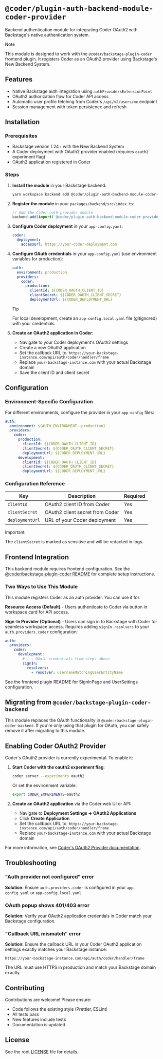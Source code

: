 # `@coder/plugin-auth-backend-module-coder-provider`

Backend authentication module for integrating Coder OAuth2 with Backstage's native authentication system.

> [!NOTE]
> This module is designed to work with the `@coder/backstage-plugin-coder` frontend plugin. It registers Coder as an OAuth2 provider using Backstage's New Backend System.

## Features

- Native Backstage auth integration using `authProvidersExtensionPoint`
- OAuth2 authorization flow for Coder API access
- Automatic user profile fetching from Coder's `/api/v2/users/me` endpoint
- Session management with token persistence and refresh

## Installation

### Prerequisites

- Backstage version 1.24+ with the New Backend System
- A Coder deployment with OAuth2 provider enabled (requires `oauth2` experiment flag)
- OAuth2 application registered in Coder

### Steps

1. **Install the module** in your Backstage backend:

   ```bash
   yarn workspace backend add @coder/plugin-auth-backend-module-coder-provider
   ```

2. **Register the module** in your `packages/backend/src/index.ts`:

   ```typescript
   // Add the Coder auth provider module
   backend.add(import('@coder/plugin-auth-backend-module-coder-provider'));
   ```

3. **Configure Coder deployment** in your `app-config.yaml`:

   ```yaml
   coder:
     deployment:
       accessUrl: https://your-coder-deployment.com
   ```

4. **Configure OAuth credentials** in your `app-config.yaml` (use environment variables for production):

   ```yaml
   auth:
     environment: production
     providers:
       coder:
         production:
           clientId: ${CODER_OAUTH_CLIENT_ID}
           clientSecret: ${CODER_OAUTH_CLIENT_SECRET}
           deploymentUrl: ${CODER_DEPLOYMENT_URL}
   ```

   > [!TIP]
   > For local development, create an `app-config.local.yaml` file (gitignored) with your credentials.

5. **Create an OAuth2 application in Coder**:

   - Navigate to your Coder deployment's OAuth2 settings
   - Create a new OAuth2 application
   - Set the callback URL to: `https://your-backstage-instance.com/api/auth/coder/handler/frame`
   - Replace `your-backstage-instance.com` with your actual Backstage domain
   - Save the client ID and client secret

## Configuration

### Environment-Specific Configuration

For different environments, configure the provider in your `app-config` files:

```yaml
auth:
  environment: ${AUTH_ENVIRONMENT:-production}
  providers:
    coder:
      production:
        clientId: ${CODER_OAUTH_CLIENT_ID}
        clientSecret: ${CODER_OAUTH_CLIENT_SECRET}
        deploymentUrl: ${CODER_DEPLOYMENT_URL}
      development:
        clientId: ${CODER_OAUTH_CLIENT_ID}
        clientSecret: ${CODER_OAUTH_CLIENT_SECRET}
        deploymentUrl: ${CODER_DEPLOYMENT_URL}
```

### Configuration Reference

| Key             | Description                     | Required |
| --------------- | ------------------------------- | -------- |
| `clientId`      | OAuth2 client ID from Coder     | Yes      |
| `clientSecret`  | OAuth2 client secret from Coder | Yes      |
| `deploymentUrl` | URL of your Coder deployment    | Yes      |

> [!IMPORTANT]
> The `clientSecret` is marked as sensitive and will be redacted in logs.

## Frontend Integration

This backend module requires frontend configuration. See the [@coder/backstage-plugin-coder README](../backstage-plugin-coder/README.md#oauth2-authentication-setup) for complete setup instructions.

### Two Ways to Use This Module

This module registers Coder as an auth provider. You can use it for:

**Resource Access (Default)** - Users authenticate to Coder via button in workspace card for API access.

**Sign-In Provider (Optional)** - Users can sign in to Backstage with Coder for seamless workspace access. Requires adding `signIn.resolvers` to your `auth.providers.coder` configuration:

```yaml
auth:
  providers:
    coder:
      development:
        # ... OAuth credentials from steps above
        signIn:
          resolvers:
            - resolver: usernameMatchingUserEntityName
```

See the frontend plugin README for SignInPage and UserSettings configuration.

## Migrating from `@coder/backstage-plugin-coder-backend`

This module replaces the OAuth functionality in `@coder/backstage-plugin-coder-backend`. If you're only using that plugin for OAuth, you can safely remove it after migrating to this module.

## Enabling Coder OAuth2 Provider

Coder's OAuth2 provider is currently experimental. To enable it:

1. **Start Coder with the oauth2 experiment flag**:

   ```bash
   coder server --experiments oauth2
   ```

   Or set the environment variable:

   ```bash
   export CODER_EXPERIMENTS=oauth2
   ```

2. **Create an OAuth2 application** via the Coder web UI or API:
   - Navigate to **Deployment Settings → OAuth2 Applications**
   - Click **Create Application**
   - Set the callback URL to: `https://your-backstage-instance.com/api/auth/coder/handler/frame`
   - Replace `your-backstage-instance.com` with your actual Backstage domain

For more information, see [Coder's OAuth2 Provider documentation](https://coder.com/docs/admin/integrations/oauth2-provider).

## Troubleshooting

### "Auth provider not configured" error

**Solution**: Ensure `auth.providers.coder` is configured in your `app-config.yaml` or `app-config.local.yaml`.

### OAuth popup shows 401/403 error

**Solution**: Verify your OAuth2 application credentials in Coder match your Backstage configuration.

### "Callback URL mismatch" error

**Solution**: Ensure the callback URL in your Coder OAuth2 application settings exactly matches your Backstage instance:

```
https://your-backstage-instance.com/api/auth/coder/handler/frame
```

The URL must use HTTPS in production and match your Backstage domain exactly.

## Contributing

Contributions are welcome! Please ensure:

- Code follows the existing style (Prettier, ESLint)
- All tests pass
- New features include tests
- Documentation is updated

## License

See the root [LICENSE](../../LICENSE) file for details.
